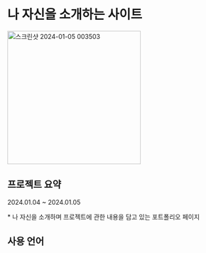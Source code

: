 <h1> 나 자신을 소개하는 사이트 </h1>
<img width="300" alt="스크린샷 2024-01-05 003503" src="https://github.com/jinhyungkim980/next_portfolio/assets/123533660/9ceaa728-0b41-498f-832c-af2d9d9f09f0">
<h2>프로젝트 요약</h2>
<p>2024.01.04 ~ 2024.01.05</p>
<p>* 나 자신을 소개하며 프로젝트에 관한 내용을 담고 있는 포트폴리오 페이지</p>
<h2>사용 언어</h2>

